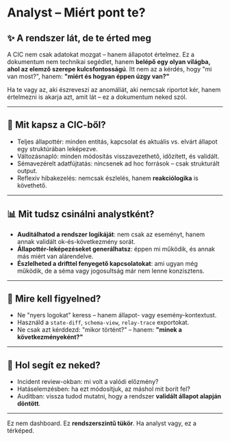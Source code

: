 # Analyst – Miért pont te?

## ✨ A rendszer lát, de te érted meg

A CIC nem csak adatokat mozgat – hanem állapotot értelmez. Ez a dokumentum nem technikai segédlet, hanem **belépő egy olyan világba, ahol az elemző szerepe kulcsfontosságú**. Itt nem az a kérdés, hogy "mi van most?", hanem: **"miért és hogyan éppen úzgy van?"**

Ha te vagy az, aki észreveszi az anomáliát, aki nemcsak riportot kér, hanem értelmezni is akarja azt, amit lát – ez a dokumentum neked szól.

---

## 🔎 Mit kapsz a CIC-ből?

* Teljes állapottér: minden entitás, kapcsolat és aktuális vs. elvárt állapot egy struktúrában leképezve.
* Változásnapló: minden módosítás visszavezethető, időzített, és validált.
* Sémavezérelt adatfújtatás: nincsenek ad hoc források – csak strukturált output.
* Reflexív hibakezelés: nemcsak észlelés, hanem **reakciólogika** is követhető.

---

## 📊 Mit tudsz csinálni analystként?

* **Auditálhatod a rendszer logikáját**: nem csak az eseményt, hanem annak validált ok-és-következmény sorát.
* **Állapottér-leképezéseket generálhatsz**: éppen mi működik, és annak más miért van alárendelve.
* **Észlelheted a drifttel fenyegető kapcsolatokat**: ami ugyan még működik, de a séma vagy jogosultság már nem lenne konzisztens.

---

## 🔗 Mire kell figyelned?

* Ne "nyers logokat" keress – hanem állapot- vagy esemény-kontextust.
* Használd a `state-diff`, `schema-view`, `relay-trace` exportokat.
* Ne csak azt kérddezd: "mikor történt?" – hanem: **"minek a következményeként?"**

---

## 🎯 Hol segít ez neked?

* Incident review-okban: mi volt a valódi előzmény?
* Hatáselemzésben: ha ezt módosítjuk, az máshol mit borít fel?
* Auditban: vissza tudod mutatni, hogy a rendszer **validált állapot alapján döntött**.

---

Ez nem dashboard. Ez **rendszerszintű tükör**.
Ha analyst vagy, ez a térképed.
